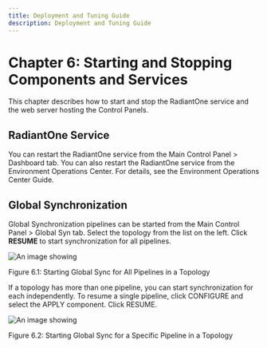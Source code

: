 ```yaml
---
title: Deployment and Tuning Guide
description: Deployment and Tuning Guide
---
```


# Chapter 6: Starting and Stopping Components and Services

This chapter describes how to start and stop the RadiantOne service and the web server hosting the Control Panels.

## RadiantOne Service

You can restart the RadiantOne service from the Main Control Panel > Dashboard tab. You can also restart the RadiantOne service from the Environment Operations Center. For details, see the Environment Operations Center Guide.

## Global Synchronization

Global Synchronization pipelines can be started from the Main Control Panel > Global Syn tab. Select the topology from the list on the left. Click **RESUME** to start synchronization for all pipelines. 

![An image showing ](Media/Image6.1.jpg)

Figure 6.1: Starting Global Sync for All Pipelines in a Topology

If a topology has more than one pipeline, you can start synchronization for each independently. To resume a single pipeline, click CONFIGURE and select the APPLY component. Click RESUME.

![An image showing ](Media/Image6.2.jpg)
 
Figure 6.2: Starting Global Sync for a Specific Pipeline in a Topology

